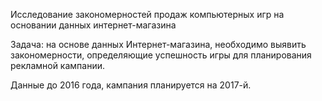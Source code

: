 Исследование закономерностей продаж компьютерных игр на основании данных интернет-магазина

Задача: на основе данных Интернет-магазина, необходимо выявить закономерности, определяющие успешность игры для планирования рекламной кампании.

Данные до 2016 года, кампания планируется на 2017-й.

